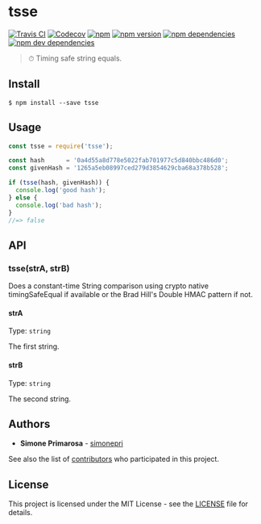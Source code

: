 # tsse
[![Travis CI](https://travis-ci.org/simonepri/tsse.svg?branch=master)](https://travis-ci.org/simonepri/tsse) [![Codecov](https://img.shields.io/codecov/c/github/simonepri/tsse/master.svg)](https://codecov.io/gh/simonepri/tsse) [![npm](https://img.shields.io/npm/dm/tsse.svg)](https://www.npmjs.com/package/tsse) [![npm version](https://img.shields.io/npm/v/tsse.svg)](https://www.npmjs.com/package/tsse) [![npm dependencies](https://david-dm.org/simonepri/tsse.svg)](https://david-dm.org/simonepri/tsse) [![npm dev dependencies](https://david-dm.org/simonepri/tsse/dev-status.svg)](https://david-dm.org/simonepri/tsse#info=devDependencies)
> ⏱ Timing safe string equals.

## Install

```
$ npm install --save tsse
```

## Usage

```js
const tsse = require('tsse');

const hash      = '0a4d55a8d778e5022fab701977c5d840bbc486d0';
const givenHash = '1265a5eb08997ced279d3854629cba68a378b528';

if (tsse(hash, givenHash)) {
  console.log('good hash');
} else {
  console.log('bad hash');
}
//=> false
```

## API

### tsse(strA, strB)

Does a constant-time String comparison using crypto native timingSafeEqual if
available or the Brad Hill's Double HMAC pattern if not.

#### strA

Type: `string`

The first string.

#### strB

Type: `string`

The second string.

## Authors
* **Simone Primarosa** - [simonepri](https://github.com/simonepri)

See also the list of [contributors](https://github.com/simonepri/tsse/contributors) who participated in this project.

## License
This project is licensed under the MIT License - see the [LICENSE](LICENSE) file for details.

